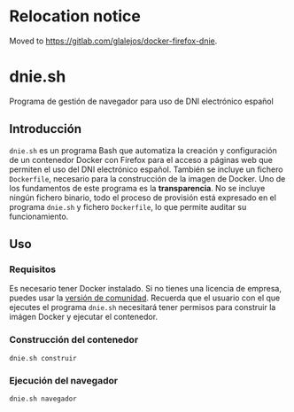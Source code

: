 # Relocation notice

Moved to https://gitlab.com/glalejos/docker-firefox-dnie.

# dnie.sh
Programa de gestión de navegador para uso de DNI electrónico español

## Introducción
`dnie.sh` es un programa Bash que automatiza la creación y configuración de un contenedor Docker con Firefox para el acceso a páginas web que permiten el uso del DNI electrónico español. También se incluye un fichero `Dockerfile`, necesario para la construcción de la imagen de Docker.
Uno de los fundamentos de este programa es la **transparencia**. No se incluye ningún fichero binario, todo el proceso de provisión está expresado en el programa `dnie.sh` y fichero `Dockerfile`, lo que permite auditar su funcionamiento.

## Uso
### Requisitos
Es necesario tener Docker instalado. Si no tienes una licencia de empresa, puedes usar la [versión de comunidad](https://www.docker.com/community-edition). Recuerda que el usuario con el que ejecutes el programa `dnie.sh` necesitará tener permisos para construir la imágen Docker y ejecutar el contenedor.

### Construcción del contenedor
`dnie.sh construir`

### Ejecución del navegador
`dnie.sh navegador`
